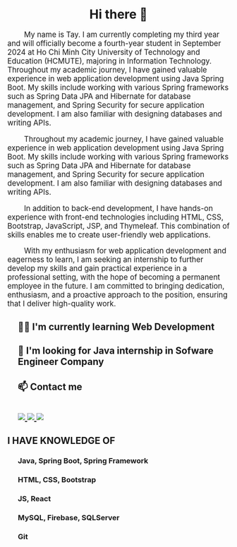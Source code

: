 <!DOCTYPE html>
<html lang="en">

<head>
    <meta charset="UTF-8">
    <meta name="viewport" content="width=device-width, initial-scale=1.0">
</head>

<body>
    <h1 align="center">Hi there 👋 </h1>
    <p style="font-size: larger;">
        &nbsp;&nbsp;&nbsp;&nbsp;&nbsp;&nbsp;&nbsp;&nbsp;My name is Tay. I am currently completing my third year and will officially become a fourth-year student in September 2024 at Ho Chi Minh City University of Technology and Education (HCMUTE), majoring in Information Technology. Throughout my academic journey, I have gained valuable experience in web application development using Java Spring Boot. My skills include working with various Spring frameworks such as Spring Data JPA and Hibernate for database management, and Spring Security for secure application development. I am also familiar with designing databases and writing APIs.
    </p>
    <p style="font-size: larger;">
        &nbsp;&nbsp;&nbsp;&nbsp;&nbsp;&nbsp;&nbsp;&nbsp;Throughout my academic journey, I have gained valuable experience in web application development using Java Spring Boot. My skills include working with various Spring frameworks such as Spring Data JPA and Hibernate for database management, and Spring Security for secure application development. I am also familiar with designing databases and writing APIs.
    </p>
    <p style="font-size: larger;">
        &nbsp;&nbsp;&nbsp;&nbsp;&nbsp;&nbsp;&nbsp;&nbsp;In addition to back-end development, I have hands-on experience with front-end technologies including HTML, CSS, Bootstrap, JavaScript, JSP, and Thymeleaf. This combination of skills enables me to create user-friendly web applications.
     </p>
     <p style="font-size: larger;">
         &nbsp;&nbsp;&nbsp;&nbsp;&nbsp;&nbsp;&nbsp;&nbsp;With my enthusiasm for web application development and eagerness to learn, I am seeking an internship to further develop my skills and gain practical experience in a professional setting, with the hope of becoming a permanent employee in the future. I am committed to bringing dedication, enthusiasm, and a proactive approach to the position, ensuring that I deliver high-quality work.
    </p>
    <ul style="list-style: none;">
        <li>
            <h2 style="text-decoration: none;">👨‍💻 I'm currently learning Web Development</h2>
        </li>
        <li>
            <h2 style="text-decoration: none;">🏢 I'm looking for Java internship in Sofware Engineer Company</h2>
        </li>
        <li>
            <h2 style="text-decoration: none;">📫 Contact me <br/><br/>
                <div style="margin-top: 10;">
                    <a href="www.linkedin.com/in/phuong-tay-282736210">
                        <img src="https://img.shields.io/badge/LinkedIn-0077B5?style=for-the-badge&logo=linkedin&logoColor=white" />
                    </a>
                    <a href="https://github.com/PhuongTay1109">
                        <img src="https://img.shields.io/badge/GitHub-100000?style=for-the-badge&logo=github&logoColor=white" />
                    </a>
                    <a href="https://www.facebook.com/phuongtay1109">
                        <img src="https://img.shields.io/badge/Facebook-1877F2?style=for-the-badge&logo=facebook&logoColor=white" />
                    </a>
                </div>
            </h2>
    </li>
   </ul>
    <div class="">
        <h2 style="font-weight: bold;">I HAVE KNOWLEDGE OF</h2>
        <ul style="list-style: none;">
            <li>
                <h3 style="text-decoration: none;">Java, Spring Boot, Spring Framework</h3>
            </li>
            <li>
                <h3 style="text-decoration: none;">HTML, CSS, Bootstrap</h3>
            </li>
            <li>
                <h3 style="text-decoration: none;">JS, React </h3>
            </li>
            <li>
                <h3 style="text-decoration: none;">MySQL, Firebase, SQLServer </h3>
            </li>
            <li>
                <h3 style="text-decoration: none;">Git </h3>
            </li>
       </ul>
    </div>
</body>

</html>
